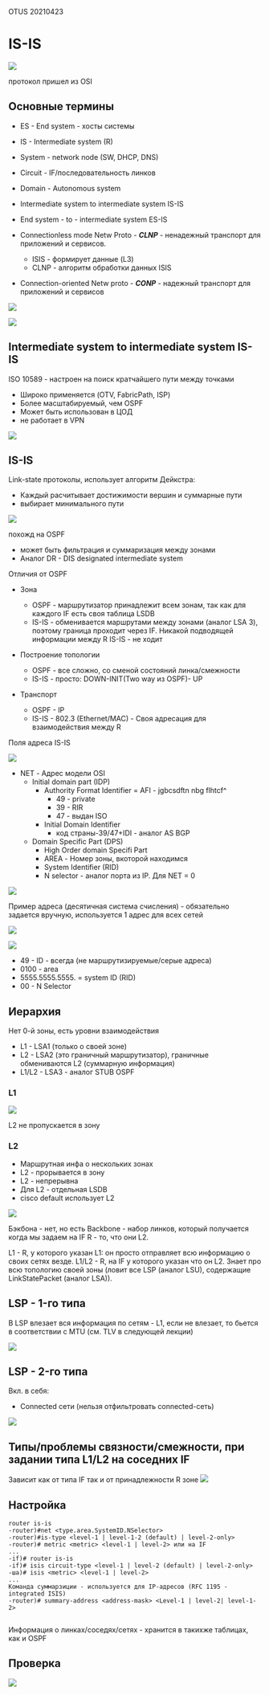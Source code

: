 OTUS 20210423

# IS-IS #

![](GIT/Myotus-networks/LECTURES/MODULE02/Lecture16/pictures/01.jpg)

протокол пришел из OSI

## Основные термины ##

- ES - End system - хосты системы
- IS - Intermediate system (R)
- System - network node (SW, DHCP, DNS)
- Circuit - IF/последовательность линков
- Domain - Autonomous system

- Intermediate system to intermediate system IS-IS
- End system - to - intermediate system ES-IS
- Connectionless mode Netw Proto - ___CLNP___ - ненадежный транспорт для приложений и сервисов. 
   - ISIS - формирует данные (L3)
   - CLNP - алгоритм обработки данных ISIS
- Connection-oriented Netw proto - ___CONP___ - надежный транспорт для приложений и сервисов


![](GIT/Myotus-networks/LECTURES/MODULE02/Lecture16/pictures/02.jpg)

![](GIT/Myotus-networks/LECTURES/MODULE02/Lecture16/pictures/03.jpg)

## Intermediate system to intermediate system IS-IS ##
ISO 10589 - настроен на поиск кратчайшего пути между точками
- Широко применяется (OTV, FabricPath, ISP)
- Более масштабируемый, чем OSPF
- Может быть использован в ЦОД
- не работает в VPN

![](GIT/Myotus-networks/LECTURES/MODULE02/Lecture16/pictures/04.jpg)

## IS-IS ##

Link-state протоколы, использует алгоритм Дейкстра:
- Каждый расчитывает достижимости вершин и суммарные пути
- выбирает минимального пути

![](pictures/05.jpg)

похожд на OSPF
- может быть фильтрация и суммаризация между зонами
- Аналог DR - DIS designated intermediate system

Отличия от OSPF
- Зона
   -  OSPF - маршрутизатор принадлежит всем зонам, так как для каждого IF есть своя таблица LSDB
   - IS-IS - обменивается маршрутами между зонами (аналог LSA 3), поэтому граница проходит через IF. Никакой подводящей информации между R IS-IS - не ходит
- Построение топологии
   - OSPF - все сложно, со сменой состояний линка/смежности
   - IS-IS - просто: DOWN-INIT(Two way из OSPF)- UP

- Транспорт
   - OSPF - IP
   - IS-IS - 802.3 (Ethernet/MAC) - Своя адресация для взаимодействия между R

Поля адреса IS-IS

![](pictures/06.jpg)


- NET - Адрес модели OSI 
   - Initial domain part (IDP)
      - Authority Format Identifier = AFI - jgbcsdftn nbg flhtcf^
         - 49 - private
         - 39 - RIR
         - 47 - выдан ISO
      - Initial Domain Identifier
         - код страны-39/47+IDI - аналог AS BGP
   - Domain Specific Part (DPS)
      - High Order domain Specifi Part
      - AREA - Номер зоны, вкоторой находимся
      - System Identifier (RID)
      - N selector - аналог порта из IP. Для NET = 0


![](pictures/07.jpg)

Пример адреса (десятичная система счисления) - обязательно задается вручную, используется 1 адрес для всех сетей

![](pictures/08.jpg)

![](pictures/09.jpg)

- 49 - ID - всегда (не маршрутизируемые/серые адреса)
- 0100 - area
- 5555.5555.5555. = system ID (RID)
- 00 - N Selector

## Иерархия ##

Нет 0-й зоны, есть уровни взаимодействия
- L1 - LSA1 (только о своей зоне)
- L2 - LSA2 (это граничный маршрутизатор), граничные обмениваются L2 (суммарную информация)
- L1/L2 - LSA3 - аналог STUB OSPF

 ### L1 ###
![](pictures/10.jpg)

L2 не пропускается в зону

 ### L2 ###
 - Маршрутная инфа о нескольких зонах
 - L2 - прорывается в зону
 - L2 - непрерывна
- Для L2 - отдельная LSDB
- cisco default использует L2

![](pictures/11.jpg)

Бэкбона - нет, но есть Backbone - набор линков, который получается когда мы задаем на IF R - то, что они L2. 

L1 - R, у которого указан L1: он просто отправляет всю информацию о своих сетях везде.
L1/L2 - R, на IF у которого указан что он L2. Знает про всю топологию своей зоны (ловит все LSP (аналог LSU), содержащие LinkStatePacket (аналог LSA)).

## LSP - 1-го типа ##
В LSP влезает вся информация по сетям - L1, если не влезает, то бьется в соответствии с MTU (см. TLV в следующей лекции)

![](pictures/12.jpg)

## LSP - 2-го типа ##
Вкл. в себя:
- Connected сети (нельзя отфильтровать connected-сеть)

![](pictures/13.jpg)


## Типы/проблемы связности/смежности, при задании типа L1/L2 на соседних IF ##
Зависит как от типа IF так и от принадлежности R зоне
![](pictures/14.jpg)

## Настройка ##

```
router is-is
-router)#net <type.area.SystemID.NSelector>
-router)#is-type <level-1 | level-1-2 (default) | level-2-only>
-router)# metric <metric> <level-1 | level-2> или на IF
...
-if)# router is-is
-if)# isis circuit-type <level-1 | level-2 (default) | level-2-only>
-ша)# isis <metric> <level-1 | level-2>
...
Команда суммарзиции - используется для IP-адресов (RFC 1195 - integrated ISIS)
-router)# summary-address <address-mask> <Level-1 | level-2| level-1-2>


```

Информация о линках/соседях/сетях - хранится в такихже таблицах, как и OSPF

## Проверка ##

![](pictures/15.jpg)

